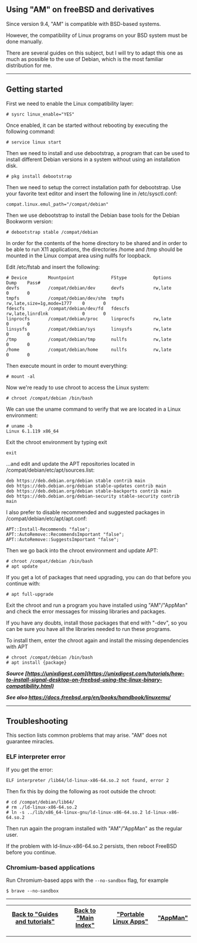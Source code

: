 ## Using "AM" on freeBSD and derivatives

Since version 9.4, "AM" is compatible with BSD-based systems.

However, the compatibility of Linux programs on your BSD system must be done manually.

There are several guides on this subject, but I will try to adapt this one as much as possible to the use of Debian, which is the most familiar distribution for me.

------------------------------------------------------------------------
## Getting started
First we need to enable the Linux compatibility layer:
```
# sysrc linux_enable="YES"
```
Once enabled, it can be started without rebooting by executing the following command:
```
# service linux start
```
Then we need to install and use debootstrap, a program that can be used to install different Debian versions in a system without using an installation disk.
```
# pkg install debootstrap
```
Then we need to setup the correct installation path for debootstrap. Use your favorite text editor and insert the following line in /etc/sysctl.conf:
```
compat.linux.emul_path="/compat/debian"
```
Then we use debootstrap to install the Debian base tools for the Debian Bookworm version:
```
# debootstrap stable /compat/debian
```
In order for the contents of the home directory to be shared and in order to be able to run X11 applications, the directories /home and /tmp should be mounted in the Linux compat area using nullfs for loopback.

Edit /etc/fstab and insert the following:
```
# Device        Mountpoint              FStype          Options                      Dump    Pass#
devfs           /compat/debian/dev      devfs           rw,late                      0       0
tmpfs           /compat/debian/dev/shm  tmpfs           rw,late,size=1g,mode=1777    0       0
fdescfs         /compat/debian/dev/fd   fdescfs         rw,late,linrdlnk             0       0
linprocfs       /compat/debian/proc     linprocfs       rw,late                      0       0
linsysfs        /compat/debian/sys      linsysfs        rw,late                      0       0
/tmp            /compat/debian/tmp      nullfs          rw,late                      0       0
/home           /compat/debian/home     nullfs          rw,late                      0       0
```
Then execute mount in order to mount everything:
```
# mount -al
```
Now we're ready to use chroot to access the Linux system:
```
# chroot /compat/debian /bin/bash
```
We can use the uname command to verify that we are located in a Linux environment:
```
# uname -b
Linux 6.1.119 x86_64
```
Exit the chroot environment by typing exit
```
exit
```
...and edit and update the APT repositories located in /compat/debian/etc/apt/sources.list:
```
deb https://deb.debian.org/debian stable contrib main
deb https://deb.debian.org/debian stable-updates contrib main
deb https://deb.debian.org/debian stable-backports contrib main
deb https://deb.debian.org/debian-security stable-security contrib main
```
I also prefer to disable recommended and suggested packages in /compat/debian/etc/apt/apt.conf:
```
APT::Install-Recommends "false";
APT::AutoRemove::RecommendsImportant "false";
APT::AutoRemove::SuggestsImportant "false";
```
Then we go back into the chroot environment and update APT:
```
# chroot /compat/debian /bin/bash
# apt update
```
If you get a lot of packages that need upgrading, you can do that before you continue with:
```
# apt full-upgrade
```
Exit the chroot and run a program you have installed using "AM"/"AppMan" and check the error messages for missing libraries and packages.

If you have any doubts, install those packages that end with "-dev", so you can be sure you have all the libraries needed to run these programs.

To install them, enter the chroot again and install the missing dependencies with APT
```
# chroot /compat/debian /bin/bash
# apt install {package}
```
*****Source [https://unixdigest.com](https://unixdigest.com/tutorials/how-to-install-signal-desktop-on-freebsd-using-the-linux-binary-compatibility.html)*****

***See also https://docs.freebsd.org/en/books/handbook/linuxemu/***

------------------------------------------------------------------------
## Troubleshooting
This section lists common problems that may arise. "AM" does not guarantee miracles.

### ELF interpreter error
If you get the error:
```
ELF interpreter /lib64/ld-linux-x86-64.so.2 not found, error 2
```
Then fix this by doing the following as root outside the chroot:
```
# cd /compat/debian/lib64/
# rm ./ld-linux-x86-64.so.2
# ln -s ../lib/x86_64-linux-gnu/ld-linux-x86-64.so.2 ld-linux-x86-64.so.2
```
Then run again the program installed with "AM"/"AppMan" as the regular user.

If the problem with ld-linux-x86-64.so.2 persists, then reboot FreeBSD before you continue.

### Chromium-based applications
Run Chromium-based apps with the `--no-sandbox` flag, for example
```
$ brave --no-sandbox
```

------------------------------------------------------------------------

| [Back to "Guides and tutorials"](../../README.md#guides-and-tutorials) | [Back to "Main Index"](../../README.md#main-index) | ["Portable Linux Apps"](https://portable-linux-apps.github.io/) | [ "AppMan" ](https://github.com/ivan-hc/AppMan) |
| - | - | - | - |

------------------------------------------------------------------------
